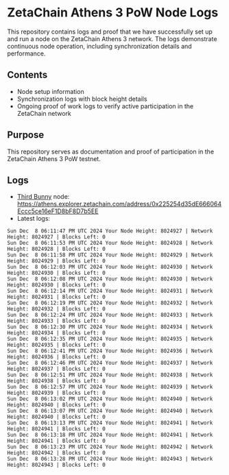 # ZetaChain Athens 3 PoW Node Logs
This repository contains logs and proof that we have successfully set up and run a node on the ZetaChain Athens 3 network. The logs demonstrate continuous node operation, including synchronization details and performance.

## Contents
- Node setup information
- Synchronization logs with block height details
- Ongoing proof of work logs to verify active participation in the ZetaChain network

## Purpose
This repository serves as documentation and proof of participation in the ZetaChain Athens 3 PoW testnet.

## Logs

- [Third Bunny](https://thirdbunny.xyz/) node: https://athens.explorer.zetachain.com/address/0x225254d35dE666064Eccc5ce16eF1D8bF8D7b5EE
- Latest logs:
```
Sun Dec  8 06:11:47 PM UTC 2024 Your Node Height: 8024927 | Network Height: 8024927 | Blocks Left: 0
Sun Dec  8 06:11:53 PM UTC 2024 Your Node Height: 8024928 | Network Height: 8024928 | Blocks Left: 0
Sun Dec  8 06:11:58 PM UTC 2024 Your Node Height: 8024929 | Network Height: 8024929 | Blocks Left: 0
Sun Dec  8 06:12:03 PM UTC 2024 Your Node Height: 8024930 | Network Height: 8024930 | Blocks Left: 0
Sun Dec  8 06:12:08 PM UTC 2024 Your Node Height: 8024930 | Network Height: 8024930 | Blocks Left: 0
Sun Dec  8 06:12:14 PM UTC 2024 Your Node Height: 8024931 | Network Height: 8024931 | Blocks Left: 0
Sun Dec  8 06:12:19 PM UTC 2024 Your Node Height: 8024932 | Network Height: 8024932 | Blocks Left: 0
Sun Dec  8 06:12:24 PM UTC 2024 Your Node Height: 8024933 | Network Height: 8024933 | Blocks Left: 0
Sun Dec  8 06:12:30 PM UTC 2024 Your Node Height: 8024934 | Network Height: 8024934 | Blocks Left: 0
Sun Dec  8 06:12:35 PM UTC 2024 Your Node Height: 8024935 | Network Height: 8024935 | Blocks Left: 0
Sun Dec  8 06:12:41 PM UTC 2024 Your Node Height: 8024936 | Network Height: 8024936 | Blocks Left: 0
Sun Dec  8 06:12:46 PM UTC 2024 Your Node Height: 8024937 | Network Height: 8024937 | Blocks Left: 0
Sun Dec  8 06:12:51 PM UTC 2024 Your Node Height: 8024938 | Network Height: 8024938 | Blocks Left: 0
Sun Dec  8 06:12:57 PM UTC 2024 Your Node Height: 8024939 | Network Height: 8024939 | Blocks Left: 0
Sun Dec  8 06:13:02 PM UTC 2024 Your Node Height: 8024940 | Network Height: 8024940 | Blocks Left: 0
Sun Dec  8 06:13:07 PM UTC 2024 Your Node Height: 8024940 | Network Height: 8024940 | Blocks Left: 0
Sun Dec  8 06:13:13 PM UTC 2024 Your Node Height: 8024941 | Network Height: 8024941 | Blocks Left: 0
Sun Dec  8 06:13:18 PM UTC 2024 Your Node Height: 8024941 | Network Height: 8024941 | Blocks Left: 0
Sun Dec  8 06:13:23 PM UTC 2024 Your Node Height: 8024942 | Network Height: 8024942 | Blocks Left: 0
Sun Dec  8 06:13:28 PM UTC 2024 Your Node Height: 8024943 | Network Height: 8024943 | Blocks Left: 0
```
